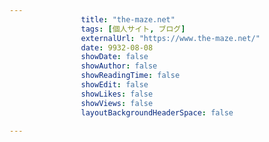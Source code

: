 ---
                title: "the-maze.net"
                tags: [個人サイト, ブログ]
                externalUrl: "https://www.the-maze.net/"
                date: 9932-08-08
                showDate: false
                showAuthor: false
                showReadingTime: false
                showEdit: false
                showLikes: false
                showViews: false
                layoutBackgroundHeaderSpace: false
                ---

